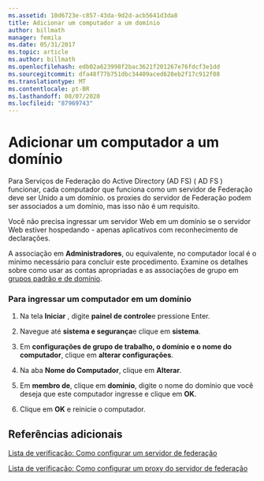 ```yaml
---
ms.assetid: 10d6723e-c857-43da-9d2d-acb5641d3da8
title: Adicionar um computador a um domínio
author: billmath
manager: femila
ms.date: 05/31/2017
ms.topic: article
ms.author: billmath
ms.openlocfilehash: edb02a623998f2bac3621f201267e76fdcf3e1dd
ms.sourcegitcommit: dfa48f77b751dbc34409aced628eb2f17c912f08
ms.translationtype: MT
ms.contentlocale: pt-BR
ms.lasthandoff: 08/07/2020
ms.locfileid: "87969743"
---
```

# <a name="join-a-computer-to-a-domain"></a>Adicionar um computador a um domínio

Para Serviços de Federação do Active Directory (AD FS) \( AD FS \) funcionar, cada computador que funciona como um servidor de Federação deve ser Unido a um domínio. os proxies do servidor de Federação podem ser associados a um domínio, mas isso não é um requisito.

Você não precisa ingressar um servidor Web em um domínio se o servidor Web estiver hospedando \- apenas aplicativos com reconhecimento de declarações.

A associação em **Administradores**, ou equivalente, no computador local é o mínimo necessário para concluir este procedimento.  Examine os detalhes sobre como usar as contas apropriadas e as associações de grupo em [grupos padrão e de domínio](https://go.microsoft.com/fwlink/?LinkId=83477).

### <a name="to-join-a-computer-to-a-domain"></a>Para ingressar um computador em um domínio

1.  Na tela **Iniciar** , digite **painel de controle**e pressione Enter.

2.  Navegue até **sistema e segurança**e clique em **sistema**.

3.  Em **configurações de grupo de trabalho, o domínio e o nome do computador**, clique em **alterar configurações**.

4.  Na aba **Nome do Computador**, clique em **Alterar**.

5.  Em **membro de**, clique em **domínio**, digite o nome do domínio que você deseja que este computador ingresse e clique em **OK**.

6.  Clique em **OK** e reinicie o computador.

## <a name="additional-references"></a>Referências adicionais
[Lista de verificação: Como configurar um servidor de federação](Checklist--Setting-Up-a-Federation-Server.md)

[Lista de verificação: Como configurar um proxy do servidor de federação](Checklist--Setting-Up-a-Federation-Server-Proxy.md)


